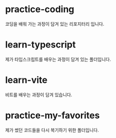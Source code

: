 # practice-coding

코딩을 배워 가는 과정이 담겨 있는 리포지터리 입니다.

# learn-typescript

제가 타입스크립트를 배우는 과정이 담겨 있는 폴더입니다.

# learn-vite

비트를 배우는 과정이 담겨 있습니다.

# practice-my-favorites

제가 썼던 코드들을 다시 복기하기 위한 폴더입니다.

